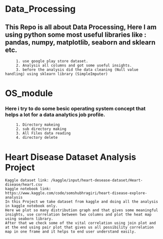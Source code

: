 # Data_Processing
   ## This Repo is all about Data Processing, Here I am using python some most useful libraries like : pandas, numpy, matplotlib, seaborn and sklearn etc.
         1. use google play store dataset.
         2. Analysis all columns and got some useful insights.
         3. before the analysis did the data cleaning (Null value handling) using sklearn library (SimpleImputer)
# OS_module
  ### Here i try to do some besic operating system concept that helps a lot for a  data analytics job profile.
         1. Directory makeing
         2. sub directory making
         3. All Files data reading 
         4. directory delete
# Heart Disease Dataset Analysis Project
    Kaggle dataset link: /kaggle/input/heart-desease-dataset/Heart-disease/heart.csv
	kaggle notebook link: https://www.kaggle.com/code/somshubhragiri/heart-disease-explore-analysis
    In this Project we take dataset from kaggle and doing all the analysis in kaggle notebook only.
	Here we plot so many distribution graph and that gives some meaningful insights, use correlation between two columns and plot the heat map using seaborn library.
	After that we check some of the vital correlation using join plot and at the end using pair plot that gives us all possibility correlation map in one frame and it helps to end user understand easily.
